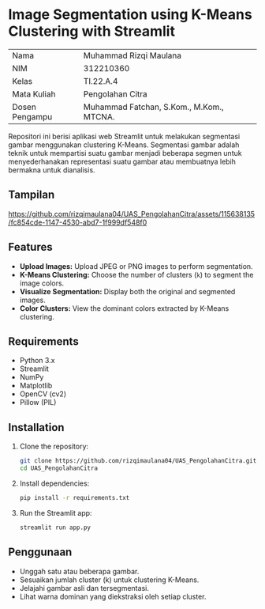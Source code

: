 # Image Segmentation using K-Means Clustering with Streamlit

|  |  |  |
|-----|------|-----|
|Nama|Muhammad Rizqi Maulana|
|NIM|312210360|
|Kelas|TI.22.A.4|
|Mata Kuliah|Pengolahan Citra|
|Dosen Pengampu|Muhammad Fatchan, S.Kom., M.Kom., MTCNA.|

Repositori ini berisi aplikasi web Streamlit untuk melakukan segmentasi gambar menggunakan clustering K-Means. Segmentasi gambar adalah teknik untuk mempartisi suatu gambar menjadi beberapa segmen untuk menyederhanakan representasi suatu gambar atau membuatnya lebih bermakna untuk dianalisis.

## Tampilan

https://github.com/rizqimaulana04/UAS_PengolahanCitra/assets/115638135/fc854cde-1147-4530-abd7-1f999df548f0



## Features

- **Upload Images:** Upload JPEG or PNG images to perform segmentation.
- **K-Means Clustering:** Choose the number of clusters (`k`) to segment the image colors.
- **Visualize Segmentation:** Display both the original and segmented images.
- **Color Clusters:** View the dominant colors extracted by K-Means clustering.

## Requirements

- Python 3.x
- Streamlit
- NumPy
- Matplotlib
- OpenCV (cv2)
- Pillow (PIL)

## Installation

1. Clone the repository:

   ```bash
   git clone https://github.com/rizqimaulana04/UAS_PengolahanCitra.git
   cd UAS_PengolahanCitra
   ```

2. Install dependencies:

    ```bash
    pip install -r requirements.txt
    ```

3. Run the Streamlit app:
    
    ```bash
    streamlit run app.py
    ```

## Penggunaan
- Unggah satu atau beberapa gambar.
- Sesuaikan jumlah cluster (k) untuk clustering K-Means.
- Jelajahi gambar asli dan tersegmentasi.
- Lihat warna dominan yang diekstraksi oleh setiap cluster.